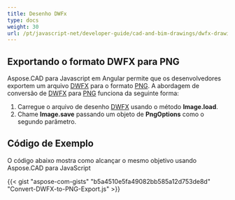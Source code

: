 ```yaml
---
title: Desenho DWFx
type: docs
weight: 30
url: /pt/javascript-net/developer-guide/cad-and-bim-drawings/dwfx-drawing/
---
```


## **Exportando o formato DWFX para PNG**

Aspose.CAD para Javascript em Angular permite que os desenvolvedores exportem um arquivo [DWFX](https://docs.fileformat.com/cad/dwfx/) para o formato [PNG](https://docs.fileformat.com/image/png/).
A abordagem de conversão de [DWFX](https://docs.fileformat.com/cad/dwfx/) para [PNG](https://docs.fileformat.com/image/png/) funciona da seguinte forma:

1. Carregue o arquivo de desenho [DWFX](https://docs.fileformat.com/cad/dwfx/) usando o método **Image.load**.
1. Chame **Image.save** passando um objeto de **PngOptions** como o segundo parâmetro.

## Código de Exemplo

O código abaixo mostra como alcançar o mesmo objetivo usando Aspose.CAD para JavaScript

{{< gist "aspose-com-gists" "b5a4510e5fa49082bb585a12d753de8d" "Convert-DWFX-to-PNG-Export.js" >}}
